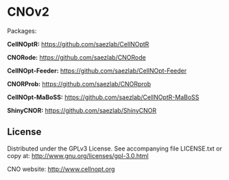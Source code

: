 # CNOv2

Packages:

**CellNOptR:** https://github.com/saezlab/CellNOptR

**CNORode:** https://github.com/saezlab/CNORode

**CellNOpt-Feeder:** https://github.com/saezlab/CellNOpt-Feeder

**CNORProb:** https://github.com/saezlab/CNORprob

**CellNOpt-MaBoSS:** https://github.com/saezlab/CellNOptR-MaBoSS

**ShinyCNOR:** https://github.com/saezlab/ShinyCNOR

## License

Distributed under the GPLv3 License. See accompanying file LICENSE.txt or copy at: http://www.gnu.org/licenses/gpl-3.0.html

CNO website: http://www.cellnopt.org
